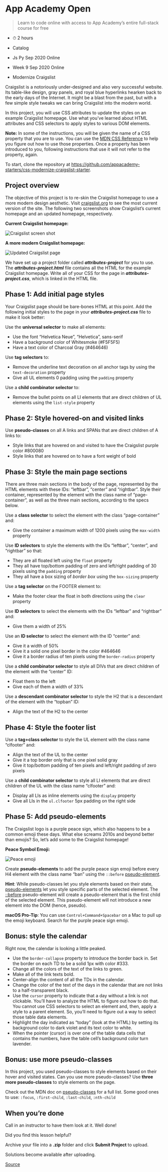 App Academy Open
================

> Learn to code online with access to App Academy’s entire full-stack course for free

-   ⏱ 2 hours

-   Catalog
-   Js Py Sep 2020 Online
-   Week 9 Sep 2020 Online
-   Modernize Craigslist

Craigslist is a notoriously under-designed and also very successful website. Its table-like design, gray panels, and royal blue hyperlinks hearken back to the early days of the Internet. It might be a blast from the past, but with a few simple style tweaks we can bring Craigslist into the modern world.

In this project, you will use CSS attributes to update the styles on an example Craigslist homepage. Use what you’ve learned about HTML attributes and CSS selectors to apply styles to various DOM elements.

**Note:** In some of the instructions, you will be given the name of a CSS property that you are to use. You can use the [MDN CSS Reference](https://developer.mozilla.org/en-US/docs/Web/CSS) to help you figure out how to use those properties. Once a property has been introduced to you, following instructions that use it will not refer to the property, again.

To start, clone the repository at <https://github.com/appacademy-starters/css-modernize-craigslist-starter>.

Project overview
----------------

The objective of this project is to re-skin the Craigslist homepage to use a more modern design aesthetic. Visit [craigslist.org](https://craigslist.org/) to see the most current version of the site. The following two screenshots show Craigslist’s current homepage and an updated homepage, respectively.

**Current Craigslist homepage:**

![Craigslist screen shot](https://appacademy-open-assets.s3-us-west-1.amazonaws.com/Module-Responsive-Design/attributes/assets/craigslist-homepage-example.png)

**A more modern Craigslist homepage:**

![Updated Craigslist page](https://appacademy-open-assets.s3-us-west-1.amazonaws.com/Module-Responsive-Design/attributes/assets/craigslist-homepage-updated.png)

We have set up a project folder called ***attributes-project*** for you to use. The ***attributes-project.html*** file contains all the HTML for the example Craigslist homepage. Write all of your CSS for the page in ***attributes-project.css***, which is linked in the HTML file.

Phase 1: Add initial page styles
--------------------------------

Your Craigslist page should be bare-bones HTML at this point. Add the following initial styles to the page in your ***attributes-project.css*** file to make it look better:

Use the **universal selector** to make all elements:

-   Use the font “Helvetica Neue”, “Helvetica”, sans-serif
-   Have a background color of Whitesmoke (\#F5F5F5)
-   Have a text color of Charcoal Gray (\#464646)

Use **tag selectors** to:

-   Remove the underline text decoration on all anchor tags by using the `text-decoration` property
-   Give all UL elements 0 padding using the `padding` property

Use a **child combinator selector** to:

-   Remove the bullet points on all LI elements that are direct children of UL elements using the `list-style` property

Phase 2: Style hovered-on and visited links
-------------------------------------------

Use **pseudo-classes** on all A links and SPANs that are direct children of A links to:

-   Style links that are hovered on and visited to have the Craigslist purple color \#800080
-   Style links that are hovered on to have a font weight of bold

Phase 3: Style the main page sections
-------------------------------------

There are three main sections in the body of the page, represented by the HTML elements with these IDs: “leftbar”, “center” and “rightbar”. Style their container, represented by the element with the class name of “page-container”, as well as the three main sections, according to the specs below.

Use a **class selector** to select the element with the class “page-container” and:

-   Give the container a maximum width of 1200 pixels using the `max-width` property

Use **ID selectors** to style the elements with the IDs “leftbar”, “center”, and “rightbar” so that:

-   They are all floated left using the `float` property
-   They all have top/bottom padding of zero and left/right padding of 30 pixels using the `padding` property
-   They all have a box sizing of *border box* using the `box-sizing` property

Use a **tag selector** on the FOOTER element to:

-   Make the footer clear the float in both directions using the `clear` property

Use **ID selectors** to select the elements with the IDs “leftbar” and “rightbar” and:

-   Give them a width of 25%

Use an **ID selector** to select the element with the ID “center” and:

-   Give it a width of 50%
-   Give it a solid one pixel border in the color \#464646
-   Give it a border radius of ten pixels using the `border-radius` property

Use a **child combinator selector** to style all DIVs that are direct children of the element with the “center” ID:

-   Float them to the left
-   Give each of them a width of 33%

Use a **descendant combinator selector** to style the H2 that is a descendant of the element with the “topban” ID:

-   Align the text of the H2 to the center

Phase 4: Style the footer list
------------------------------

Use a **tag+class selector** to style the UL element with the class name “clfooter” and:

-   Align the text of the UL to the center
-   Give it a top border only that is one pixel solid gray
-   Give it top/bottom padding of ten pixels and left/right padding of zero pixels

Use a **child combinator selector** to style all LI elements that are direct children of the UL with the class name “clfooter” and:

-   Display all LIs as inline elements using the `display` property
-   Give all LIs in the `ul.clfooter` 5px padding on the right side

Phase 5: Add pseudo-elements
----------------------------

The Craigslist logo is a purple peace sign, which also happens to be a common emoji these days. What else screams 2010s and beyond better than emojis? So, let’s add some to the Craigslist homepage!

**Peace Symbol Emoji:**

![Peace emoji](https://appacademy-open-assets.s3-us-west-1.amazonaws.com/Module-Responsive-Design/attributes/assets/peace-symbol-emoji.png)

Create **pseudo-elements** to add the purple peace sign emoji before every H4 element with the class name “ban” using the `::before` [pseudo-element](https://developer.mozilla.org/en-US/docs/Web/CSS/Pseudo-elements).

**Hint**: While pseudo-classes let you style elements based on their state, [pseudo-elements](https://developer.mozilla.org/en-US/docs/Web/CSS/Pseudo-elements) let you style specific parts of the selected element. The [::before](https://developer.mozilla.org/en-US/docs/Web/CSS/::before) pseudo-element will create a pseudo-element that is the first child of the selected element. This pseudo-element will not introduce a new element into the DOM (hence, pseudo).

**macOS Pro-Tip**: You can use `Control+Command+Spacebar` on a Mac to pull up the emoji keyboard. Search for the purple peace sign emoji.

Bonus: style the calendar
-------------------------

Right now, the calendar is looking a little peaked.

-   Use the `border-collapse` property to introduce the border back in. Set the border on each TD to be a solid 1px with color \#333.
-   Change all the colors of the text of the links to green.
-   Make all of the link texts bold.
-   Center-align the content of all the TDs in the calendar.
-   Change the color of the text of the days in the calendar that are not links to a half-transparent black.
-   Use the `cursor` property to indicate that a day without a link is not clickable. You’ll have to analyze the HTML to figure out how to do that. You cannot use CSS selectors to select an element and, then, apply a style to a parent element. So, you’ll need to figure out a way to select those table data elements.
-   Highlight the day indicated as “today” (look at the HTML) by setting its background color to dark violet and its text color to white.
-   When the pointer (cursor) is over one of the table data cells that contains the numbers, have the table cell’s background color turn lavender.

Bonus: use more pseudo-classes
------------------------------

In this project, you used pseudo-classes to style elements based on their hover and visited states. Can you use more pseudo-classes? Use **three more pseudo-classes** to style elements on the page.

Check out the MDN doc on [pseudo-classes](https://developer.mozilla.org/en-US/docs/Web/CSS/Pseudo-classes) for a full list. Some good ones to use: `:focus`, `:first-child`, `:last-child`, `:nth-child`

When you’re done
----------------

Call in an instructor to have them look at it. Well done!

Did you find this lesson helpful?

Archive your file into a **.zip** folder and click **Submit Project** to upload.

Solutions become available after uploading.

[Source](https://open.appacademy.io/learn/js-py---sep-2020-online/week-9-sep-2020-online/modernize-craigslist)

